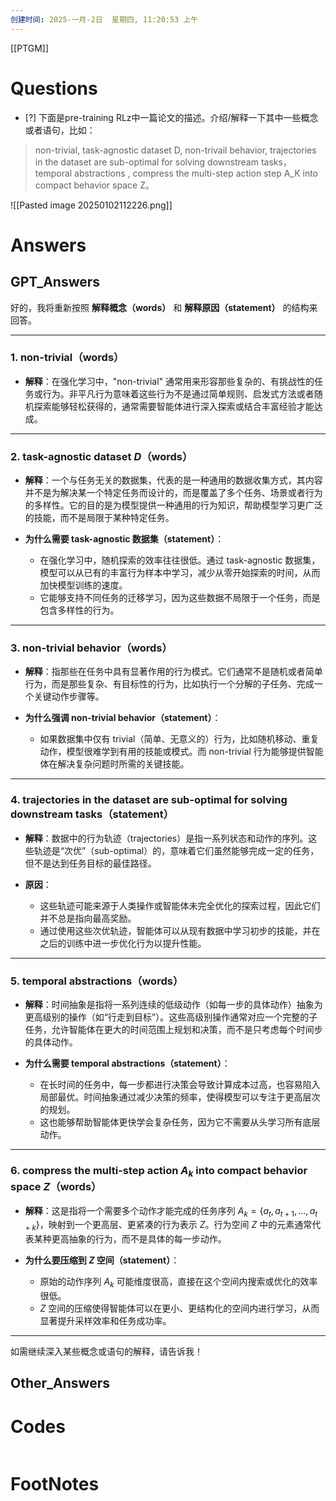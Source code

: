 ```yaml
---
创建时间: 2025-一月-2日  星期四, 11:20:53 上午
---
```

[[PTGM]]

# Questions

- [?] 下面是pre-training RLz中一篇论文的描述。介绍/解释一下其中一些概念或者语句，比如：

>non-trivial, 
>task-agnostic dataset D, 
>non-trivail behavior, 
>trajectories in the dataset are sub-optimal for solving downstream tasks，
> temporal abstractions , 
> compress the multi-step action step A_K into compact behavior space Z。

![[Pasted image 20250102112226.png]]
# Answers

## GPT_Answers
好的，我将重新按照 **解释概念（words）** 和 **解释原因（statement）** 的结构来回答。

---

### 1. **non-trivial（words）**
- **解释**：在强化学习中，"non-trivial" 通常用来形容那些复杂的、有挑战性的任务或行为。非平凡行为意味着这些行为不是通过简单规则、启发式方法或者随机探索能够轻松获得的，通常需要智能体进行深入探索或结合丰富经验才能达成。

---

### 2. **task-agnostic dataset $D$（words）**
- **解释**：一个与任务无关的数据集，代表的是一种通用的数据收集方式，其内容并不是为解决某一个特定任务而设计的，而是覆盖了多个任务、场景或者行为的多样性。它的目的是为模型提供一种通用的行为知识，帮助模型学习更广泛的技能，而不是局限于某种特定任务。

- **为什么需要 task-agnostic 数据集（statement）**：  
   - 在强化学习中，随机探索的效率往往很低。通过 task-agnostic 数据集，模型可以从已有的丰富行为样本中学习，减少从零开始探索的时间，从而加快模型训练的速度。
   - 它能够支持不同任务的迁移学习，因为这些数据不局限于一个任务，而是包含多样性的行为。

---

### 3. **non-trivial behavior（words）**
- **解释**：指那些在任务中具有显著作用的行为模式。它们通常不是随机或者简单行为，而是那些复杂、有目标性的行为，比如执行一个分解的子任务、完成一个关键动作步骤等。

- **为什么强调 non-trivial behavior（statement）**：  
   - 如果数据集中仅有 trivial（简单、无意义的）行为，比如随机移动、重复动作，模型很难学到有用的技能或模式。而 non-trivial 行为能够提供智能体在解决复杂问题时所需的关键技能。

---

### 4. **trajectories in the dataset are sub-optimal for solving downstream tasks（statement）**
- **解释**：数据中的行为轨迹（trajectories）是指一系列状态和动作的序列。这些轨迹是“次优”（sub-optimal）的，意味着它们虽然能够完成一定的任务，但不是达到任务目标的最佳路径。  

- **原因**：
   - 这些轨迹可能来源于人类操作或智能体未完全优化的探索过程，因此它们并不总是指向最高奖励。
   - 通过使用这些次优轨迹，智能体可以从现有数据中学习初步的技能，并在之后的训练中进一步优化行为以提升性能。

---

### 5. **temporal abstractions（words）**
- **解释**：时间抽象是指将一系列连续的低级动作（如每一步的具体动作）抽象为更高级别的操作（如“行走到目标”）。这些高级别操作通常对应一个完整的子任务，允许智能体在更大的时间范围上规划和决策，而不是只考虑每个时间步的具体动作。

- **为什么需要 temporal abstractions（statement）**：  
   - 在长时间的任务中，每一步都进行决策会导致计算成本过高，也容易陷入局部最优。时间抽象通过减少决策的频率，使得模型可以专注于更高层次的规划。
   - 这也能够帮助智能体更快学会复杂任务，因为它不需要从头学习所有底层动作。

---

### 6. **compress the multi-step action $A_k$ into compact behavior space $Z$（words）**
- **解释**：这是指将一个需要多个动作才能完成的任务序列 $A_k = \{a_t, a_{t+1}, ..., a_{t+k}\}$，映射到一个更高层、更紧凑的行为表示 $Z$。行为空间 $Z$ 中的元素通常代表某种更高抽象的行为，而不是具体的每一步动作。

- **为什么要压缩到 $Z$ 空间（statement）**：  
   - 原始的动作序列 $A_k$ 可能维度很高，直接在这个空间内搜索或优化的效率很低。
   - $Z$ 空间的压缩使得智能体可以在更小、更结构化的空间内进行学习，从而显著提升采样效率和任务成功率。

---

如需继续深入某些概念或语句的解释，请告诉我！

## Other_Answers


# Codes

```python

```


# FootNotes
